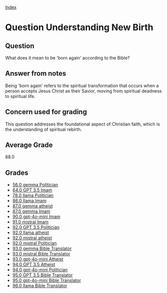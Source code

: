 
[Index](../../index.md)
# Question Understanding New Birth
## Question
What does it mean to be 'born again' according to the Bible?

## Answer from notes
Being 'born again' refers to the spiritual transformation that occurs when a person accepts Jesus Christ as their Savior, moving from spiritual deadness to spiritual life.

## Concern used for grading
This question addresses the foundational aspect of Christian faith, which is the understanding of spiritual rebirth.

## Average Grade
88.0

## Grades
 * [56.0 gemma Politician](../answers/gemma_Politician/Understanding_New_Birth.md)
 * [64.0 GPT 3.5 Imam](../answers/GPT_3.5_Imam/Understanding_New_Birth.md)
 * [78.0 llama Politician](../answers/llama_Politician/Understanding_New_Birth.md)
 * [86.0 llama Imam](../answers/llama_Imam/Understanding_New_Birth.md)
 * [87.0 gemma atheist](../answers/gemma_atheist/Understanding_New_Birth.md)
 * [87.0 gemma Imam](../answers/gemma_Imam/Understanding_New_Birth.md)
 * [90.0 gpt-4o-mini Imam](../answers/gpt-4o-mini_Imam/Understanding_New_Birth.md)
 * [91.0 mistral Imam](../answers/mistral_Imam/Understanding_New_Birth.md)
 * [92.0 GPT 3.5 Politician](../answers/GPT_3.5_Politician/Understanding_New_Birth.md)
 * [92.0 llama atheist](../answers/llama_atheist/Understanding_New_Birth.md)
 * [92.0 mistral atheist](../answers/mistral_atheist/Understanding_New_Birth.md)
 * [92.0 mistral Politician](../answers/mistral_Politician/Understanding_New_Birth.md)
 * [93.0 gemma Bible Translator](../answers/gemma_Bible_Translator/Understanding_New_Birth.md)
 * [93.0 mistral Bible Translator](../answers/mistral_Bible_Translator/Understanding_New_Birth.md)
 * [93.0 gpt-4o-mini Atheist](../answers/gpt-4o-mini_Atheist/Understanding_New_Birth.md)
 * [94.0 GPT 3.5 Atheist](../answers/GPT_3.5_Atheist/Understanding_New_Birth.md)
 * [94.0 gpt-4o-mini Politician](../answers/gpt-4o-mini_Politician/Understanding_New_Birth.md)
 * [95.0 GPT 3.5 Bible Translator](../answers/GPT_3.5_Bible_Translator/Understanding_New_Birth.md)
 * [95.0 gpt-4o-mini Bible Translator](../answers/gpt-4o-mini_Bible_Translator/Understanding_New_Birth.md)
 * [96.0 llama Bible Translator](../answers/llama_Bible_Translator/Understanding_New_Birth.md)
